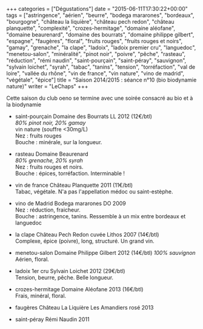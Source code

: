 +++
categories = ["Dégustations"]
date = "2015-06-11T17:30:22+00:00"
tags = ["astringence", "aérien", "beurre", "bodega mararones", "bordeaux", "bourgogne", "château la liquière", "château pech redon", "château planquette", "complexité", "crozes-hermitage", "domaine aléofane", "domaine beaurenard", "domaine des bourrats", "domaine philippe gilbert", "espagne", "faugères", "floral", "fruits rouges", "fruits rouges et noirs", "gamay", "grenache", "la clape", "ladoix", "ladoix premier cru", "languedoc", "menetou-salon", "minéralité", "pinot noir", "poivre", "pêche", "rasteau", "réduction", "rémi naudin", "saint-pourçain", "saint-péray", "sauvignon", "sylvain loichet", "syrah", "tabac", "tanins", "tension", "torréfaction", "val de loire", "vallée du rhône", "vin de france", "vin nature", "vino de madrid", "végétale", "épice"] 
title = "Saison 2014/2015 : séance n°10 (bio biodynamie nature)"
writer = "LeChaps"
+++

Cette saison du club oeno se termine avec une soirée consacré au bio et à la biodynamie

* saint-pourçain Domaine des Bourrats LL 2012 (12€/btl)  
_80% pinot noir, 20% gamay_  
vin nature (souffre <30mg/L)  
Nez : fruits rouges  
Bouche : minérale, sur la longueur.

* rasteau Domaine Beaurenard <i class="fa fa-plus-circle"></i> <i class="fa fa-plus-circle"></i>  
_80% grenache, 20% syrah_  
Nez : fruits rouges et noirs.  
Bouche : épices, torréfaction. Interminable !

* vin de france Château Planquette 2011 (11€/btl)  
Tabac, végétale.
N'a pas l'appellation médoc ou saint-estèphe.

* vino de Madrid Bodega mararones DO 2009  
Nez : réduction, fraicheur.  
Bouche : astringence, tanins. Ressemble à un mix entre bordeaux et languedoc

* la clape Château Pech Redon cuvée Lithos 2007 (14€/btl) <i class="fa fa-plus-circle"></i> <i class="fa fa-plus-circle"></i>  
Complexe, épice (poivre), long, structuré. Un grand vin.

* menetou-salon Domaine Philippe Gilbert 2012 (14€/btl)
_100% sauvignon_
Aérien, floral.

* ladoix 1er cru Sylvain Loichet 2012 (29€/btl) <i class="fa fa-plus-circle"></i>  
Tension, beurre, pêche. Belle longueur.

* crozes-hermitage Domaine Aléofane 2013 (16€/btl)  
Frais, minéral, floral.

* faugères Château La Liquière Les Amandiers rosé 2013

* saint-péray Rémi Naudin 2011
